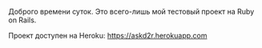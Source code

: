 Доброго времени суток. Это всего-лишь мой тестовый проект на Ruby on Rails.

Проект доступен на Heroku:
https://askd2r.herokuapp.com
